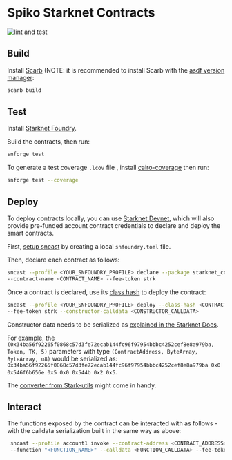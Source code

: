 # Spiko Starknet Contracts

![lint and test](https://github.com/spiko-tech/starknet-contracts/actions/workflows/test.yml/badge.svg)

## Build

Install [Scarb](https://docs.swmansion.com/scarb/) (NOTE: it is
recommended to install Scarb with the [asdf version
manager](https://asdf-vm.com/):

```bash
scarb build
```

## Test

Install [Starknet
Foundry](https://github.com/foundry-rs/starknet-foundry).

Build the contracts, then run:

```bash
snforge test
```

To generate a test coverage `.lcov` file , install [cairo-coverage](https://github.com/software-mansion/cairo-coverage) then run:

```bash
snforge test --coverage
```

## Deploy

To deploy contracts locally, you can use [Starknet
Devnet](https://0xspaceshard.github.io/starknet-devnet-rs/), which
will also provide pre-funded account contract credentials to declare
and deploy the smart contracts.

First, [setup
sncast](https://foundry-rs.github.io/starknet-foundry/projects/configuration.html#sncast)
by creating a local `snfoundry.toml` file.

Then, declare each contract as follows:

```bash
sncast --profile <YOUR_SNFOUNDRY_PROFILE> declare --package starknet_contracts
--contract-name <CONTRACT_NAME> --fee-token strk
```

Once a contract is declared, use its [class
hash](https://docs.starknet.io/quick-start/declare-a-smart-contract/#expected_result)
to deploy the contract:

```bash
sncast --profile <YOUR_SNFOUNDRY_PROFILE> deploy --class-hash <CONTRACT_CLASS_HASH>
--fee-token strk --constructor-calldata <CONSTRUCTOR_CALLDATA>
```

Constructor data needs to be serialized as [explained in the Starknet
Docs](https://docs.starknet.io/architecture-and-concepts/smart-contracts/serialization-of-cairo-types/).

For example, the
`(0x34ba56f92265f0868c57d3fe72ecab144fc96f97954bbbc4252cef8e8a979ba,
Token, TK, 5)` parameters with type `(ContractAddress, ByteArray,
ByteArray, u8)` would be serialized as:
`0x34ba56f92265f0868c57d3fe72ecab144fc96f97954bbbc4252cef8e8a979ba 0x0
0x546f6b656e 0x5 0x0 0x544b 0x2 0x5`.

The [converter from
Stark-utils](https://stark-utils.vercel.app/converter) might come in
handy.

## Interact

The functions exposed by the contract can be interacted with as
follows - with the calldata serialization built in the same way as
above:

```bash
 sncast --profile account1 invoke --contract-address <CONTRACT_ADDRESS>
 --function "<FUNCTION_NAME>" --calldata <FUNCTION_CALLDATA> --fee-token strk
 ```
